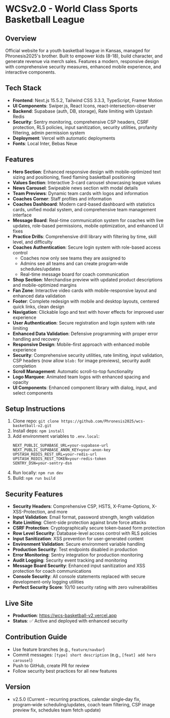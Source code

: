 # WCSv2.0 - World Class Sports Basketball League

## Overview

Official website for a youth basketball league in Kansas, managed for Phronesis2025's brother. Built to empower kids (8-18), build character, and generate revenue via merch sales. Features a modern, responsive design with comprehensive security measures, enhanced mobile experience, and interactive components.

## Tech Stack

- **Frontend**: Next.js 15.5.2, Tailwind CSS 3.3.3, TypeScript, Framer Motion
- **UI Components**: Swiper.js, React Icons, react-intersection-observer
- **Backend**: Supabase (auth, DB, storage), Rate limiting with Upstash Redis
- **Security**: Sentry monitoring, comprehensive CSP headers, CSRF protection, RLS policies, input sanitization, security utilities, profanity filtering, admin permission system
- **Deployment**: Vercel with automatic deployments
- **Fonts**: Local Inter, Bebas Neue

## Features

- **Hero Section**: Enhanced responsive design with mobile-optimized text sizing and positioning, fixed flaming basketball positioning
- **Values Section**: Interactive 3-card carousel showcasing league values
- **News Carousel**: Swipeable news section with modal details
- **Team Previews**: Dynamic team cards with logos and information
- **Coaches Corner**: Staff profiles and information
- **Coaches Dashboard**: Modern card-based dashboard with statistics cards, unified modal system, and comprehensive team management interface
- **Message Board**: Real-time communication system for coaches with live updates, role-based permissions, mobile optimization, and enhanced UI fixes
- **Practice Drills**: Comprehensive drill library with filtering by time, skill level, and difficulty
- **Coaches Authentication**: Secure login system with role-based access control
  - Coaches now only see teams they are assigned to
  - Admins see all teams and can create program‑wide schedules/updates
  - Real-time message board for coach communication
- **Shop Section**: Merchandise preview with updated product descriptions and mobile-optimized margins
- **Fan Zone**: Interactive video cards with mobile-responsive layout and enhanced data validation
- **Footer**: Complete redesign with mobile and desktop layouts, centered quick links, clean design
- **Navigation**: Clickable logo and text with hover effects for improved user experience
- **User Authentication**: Secure registration and login system with rate limiting
- **Enhanced Data Validation**: Defensive programming with proper error handling and recovery
- **Responsive Design**: Mobile-first approach with enhanced mobile experience
- **Security**: Comprehensive security utilities, rate limiting, input validation, CSP headers (now allow `blob:` for image previews), security audit completion
- **Scroll Management**: Automatic scroll-to-top functionality
- **Logo Marquee**: Animated team logos with enhanced spacing and opacity
- **UI Components**: Enhanced component library with dialog, input, and select components

## Setup Instructions

1. Clone repo: `git clone https://github.com/Phronesis2025/wcs-basketball-v2.git`
2. Install deps: `npm install`
3. Add environment variables to `.env.local`:
   ```
   NEXT_PUBLIC_SUPABASE_URL=your-supabase-url
   NEXT_PUBLIC_SUPABASE_ANON_KEY=your-anon-key
   UPSTASH_REDIS_REST_URL=your-redis-url
   UPSTASH_REDIS_REST_TOKEN=your-redis-token
   SENTRY_DSN=your-sentry-dsn
   ```
4. Run locally: `npm run dev`
5. Build: `npm run build`

## Security Features

- **Security Headers**: Comprehensive CSP, HSTS, X-Frame-Options, X-XSS-Protection, and more
- **Input Validation**: Email format, password strength, length validation
- **Rate Limiting**: Client-side protection against brute force attacks
- **CSRF Protection**: Cryptographically secure token-based form protection
- **Row Level Security**: Database-level access control with RLS policies
- **Input Sanitization**: XSS prevention for user-generated content
- **Environment Validation**: Secure environment variable handling
- **Production Security**: Test endpoints disabled in production
- **Error Monitoring**: Sentry integration for production monitoring
- **Audit Logging**: Security event tracking and monitoring
- **Message Board Security**: Enhanced input sanitization and XSS protection for coach communications
- **Console Security**: All console statements replaced with secure development-only logging utilities
- **Perfect Security Score**: 10/10 security rating with zero vulnerabilities

## Live Site

- **Production**: https://wcs-basketball-v2.vercel.app
- **Status**: ✅ Active and deployed with enhanced security

## Contribution Guide

- Use feature branches (e.g., `feature/navbar`)
- Commit messages: `[type] short description` (e.g., `[feat] add hero carousel`)
- Push to GitHub, create PR for review
- Follow security best practices for all new features

## Version

- v2.5.0 (Current – recurring practices, calendar single‑day fix, program‑wide scheduling/updates, coach team filtering, CSP image preview fix, schedules team fetch update)
